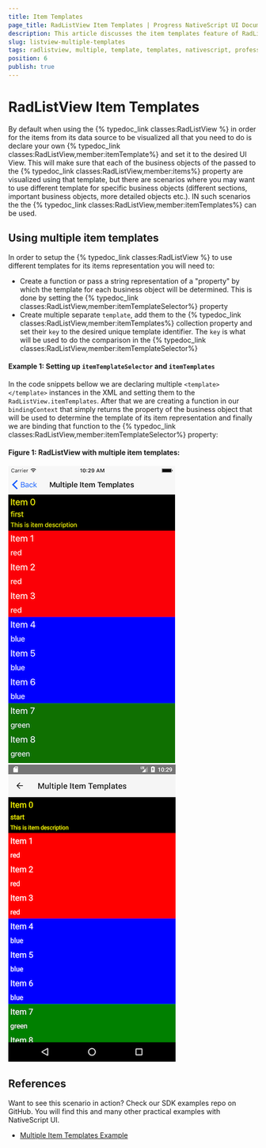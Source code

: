 ```yaml
---
title: Item Templates
page_title: RadListView Item Templates | Progress NativeScript UI Documentation
description: This article discusses the item templates feature of RadListView.
slug: listview-multiple-templates
tags: radlistview, multiple, template, templates, nativescript, professional, ui
position: 6
publish: true
---
```


# RadListView Item Templates
By default when using the {% typedoc_link classes:RadListView %} in order for the items from its data source to be visualized all that you need to do is declare your own {% typedoc_link classes:RadListView,member:itemTemplate%} and set it to the desired UI View. This will make sure that each of the business objects of the passed to the {% typedoc_link classes:RadListView,member:items%} property are visualized using that template, but there are scenarios where you may want to use different template for specific business objects (different sections, important business objects, more detailed objects etc.). IN such scenarios the the {% typedoc_link classes:RadListView,member:itemTemplates%} can be used.

## Using multiple item templates
In order to setup the {% typedoc_link classes:RadListView %} to use different templates for its items representation you will need to:
- Create a function or pass a string representation of a "property" by which the template for each business object will be determined. This is done by setting the {% typedoc_link classes:RadListView,member:itemTemplateSelector%} property
- Create multiple separate `template`, add them to the {% typedoc_link classes:RadListView,member:itemTemplates%} collection property and set their `key` to the desired unique template identifier. The `key` is what will be used to do the comparison in the {% typedoc_link classes:RadListView,member:itemTemplateSelector%} 

#### Example 1: Setting up `itemTemplateSelector` and `itemTemplates`

In the code snippets bellow we are declaring multiple `<template></template>` instances in the XML and setting them to the `RadListView.itemTemplates`. After that we are creating a function in our `bindingContext` that simply returns the property of the business object that will be used to determine the template of its item representation and finally we are binding that function to the {% typedoc_link classes:RadListView,member:itemTemplateSelector%}  property:

<snippet id='listview-multiple-templates'/>
<snippet id='listview-multiple-templates-context'/>
<snippet id='listview-multiple-templates-model'/>

#### Figure 1: RadListView with multiple item templates:
![RadListView: Multiple item templates](../../img/ns_ui/list-view-multiple-templates-ios.png "iOS")  ![RadListView: Multiple item templates](../../img/ns_ui/list-view-multiple-templates-android.png "Android")

## References
Want to see this scenario in action?
Check our SDK examples repo on GitHub. You will find this and many other practical examples with NativeScript UI.

* [Multiple Item Templates Example](https://github.com/telerik/nativescript-ui-samples/tree/master/listview/app/examples/multiple-templates)

